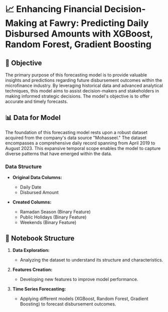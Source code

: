 # 📈 Enhancing Financial Decision-Making at Fawry: Predicting Daily Disbursed Amounts with XGBoost, Random Forest, Gradient Boosting

## 🎯 Objective

The primary purpose of this forecasting model is to provide valuable insights and predictions regarding future disbursement outcomes within the microfinance industry. By leveraging historical data and advanced analytical techniques, this model aims to assist decision-makers and stakeholders in making informed strategic decisions. The model's objective is to offer accurate and timely forecasts.

## 📊 Data for Model

The foundation of this forecasting model rests upon a robust dataset acquired from the company's data source "Mohasseel." The dataset encompasses a comprehensive daily record spanning from April 2019 to August 2023. This expansive temporal scope enables the model to capture diverse patterns that have emerged within the data.

### Data Structure

- **Original Data Columns:**
  - Daily Date
  - Disbursed Amount
  
- **Created Columns:**
  - Ramadan Season (Binary Feature)
  - Public Holidays (Binary Feature)
  - Weekends (Binary Feature)

## 📝 Notebook Structure

1. **Data Exploration:**
   - Analyzing the dataset to understand its structure and characteristics.

2. **Features Creation:**
   - Developing new features to improve model performance.

3. **Time Series Forecasting:**
   - Applying different models (XGBoost, Random Forest, Gradient Boosting) to forecast disbursement outcomes.
